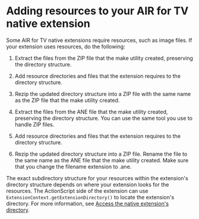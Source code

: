 # Adding resources to your AIR for TV native extension

Some AIR for TV native extensions require resources, such as image files. If
your extension uses resources, do the following:

1.  Extract the files from the ZIP file that the make utility created,
    preserving the directory structure.

2.  Add resource directories and files that the extension requires to the
    directory structure.

3.  Rezip the updated directory structure into a ZIP file with the same name as
    the ZIP file that the make utility created.

4.  Extract the files from the ANE file that the make utility created,
    preserving the directory structure. You can use the same tool you use to
    handle ZIP files.

5.  Add resource directories and files that the extension requires to the
    directory structure.

6.  Rezip the updated directory structure into a ZIP file. Rename the file to
    the same name as the ANE file that the make utility created. Make sure that
    you change the filename extension to .ane.

The exact subdirectory structure for your resources within the extension's
directory structure depends on where your extension looks for the resources. The
ActionScript side of the extension can use
`ExtensionContext.getExtensionDirectory()` to locate the extension's directory.
For more information, see
[Access the native extension's directory](../coding-the-actionscript-side/access-the-native-extensions-directory.md).
